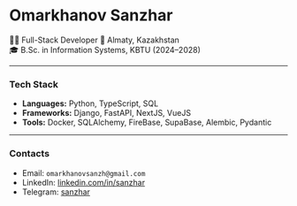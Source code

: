 # Omarkhanov Sanzhar

👨‍💻 Full-Stack Developer
📍 Almaty, Kazakhstan  
🎓 B.Sc. in Information Systems, KBTU (2024–2028) 

---

### Tech Stack
- **Languages:** Python, TypeScript, SQL
- **Frameworks:** Django, FastAPI, NextJS, VueJS
- **Tools:** Docker, SQLAlchemy, FireBase, SupaBase, Alembic, Pydantic

---

### Contacts
- Email: `omarkhanovsanzh@gmail.com`
- LinkedIn: [linkedin.com/in/sanzhar](https://www.linkedin.com/in/sanzhar-omarkhanov-1b5b73233)
- Telegram: [sanzhar](https://t.me/ssaannzzhhiikkk)
